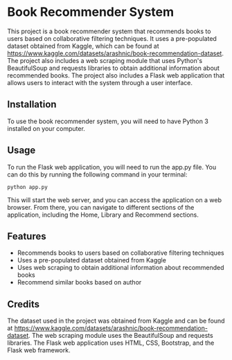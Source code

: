 # Book Recommender System

This project is a book recommender system that recommends books to users based on collaborative filtering techniques. It uses a 
pre-populated dataset obtained from Kaggle, which can be found at https://www.kaggle.com/datasets/arashnic/book-recommendation-dataset. 
The project also includes a web scraping module that uses Python's BeautifulSoup and requests libraries to obtain additional information 
about recommended books. The project also includes a Flask web application that allows users to interact with the system through a user 
interface.

## Installation

To use the book recommender system, you will need to have Python 3 installed on your computer. 

## Usage

To run the Flask web application, you will need to run the app.py file. 
You can do this by running the following command in your terminal:

```
python app.py
```

This will start the web server, and you can access the application on a web browser. 
From there, you can navigate to different sections of the application, including the Home, Library and Recommend sections.

## Features

- Recommends books to users based on collaborative filtering techniques
- Uses a pre-populated dataset obtained from Kaggle
- Uses web scraping to obtain additional information about recommended books
- Recommend similar books based on author

## Credits

The dataset used in the project was obtained from Kaggle and can be found 
at https://www.kaggle.com/datasets/arashnic/book-recommendation-dataset. 
The web scraping module uses the BeautifulSoup and requests libraries. 
The Flask web application uses HTML, CSS, Bootstrap, and the Flask web framework.
